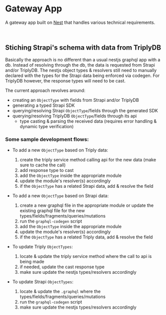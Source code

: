 # Gateway App

A gateway app built on [Nest](https://github.com/nestjs/nest) that handles various technical requirements.

<br />

## Stiching Strapi's schema with data from TriplyDB

Basically the approach is no different than a usual nestjs graphql app with a db. Instead of resolving through the db, the data is requested from Strapi and/or TriplyDB. The nestjs object types & resolvers still need to manually declared with the types for the Strapi data being enforced via codegen. For TriplyDB however, the response types will need to be cast.

The current approach revolves around:

- creating an `ObjectType` with fields from Strapi and/or TriplyDB
- generating a typed Strapi SDK
- querying/resolving Strapi `ObjectType`/fields through the generated SDK
- querying/resolving TriplyDB `ObjectType`/fields through its api
  - type casting & parsing the received data (requires error handling & dynamic type verification)

### Some sample development flows:

- To add a new `ObjectType` based on Triply data:

  1. create the triply service method calling api for the new data (make sure to cache the call)
  2. add response type to cast
  3. add the `ObjectType` inside the appropriate module
  4. update the module's resolver(s) accordingly
  5. if the `ObjectType` has a related Strapi data, add & resolve the field

- To add a new `ObjectType` based on Strapi data:

  1. create a new graphql file in the appropriate module or update the existing graphql file for the new types/fields/fragments/queries/mutations
  2. run the `graphql-codegen` script
  3. add the `ObjectType` inside the appropriate module
  4. update the module's resolver(s) accordingly
  5. if the `ObjectType` has a related Triply data, add & resolve the field

- To update Triply `ObjectTypes`:

  1. locate & update the triply service method where the call to api is being made
  2. if needed, update the cast response type
  3. make sure update the nestjs types/resolvers accordingly

- To update Strapi `ObjectTypes`:
  1. locate & update the `.graphql` where the types/fields/fragments/queries/mutations
  2. run the `graphql-codegen` script
  3. make sure update the nestjs types/resolvers accordingly
